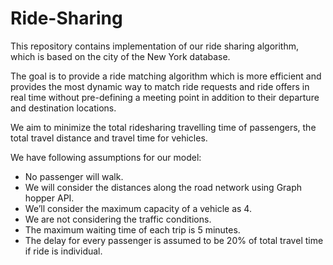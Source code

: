 # Ride-Sharing
This repository contains implementation of our ride sharing algorithm, which is based on the city of the New York database.

<p>The goal is to provide a ride matching algorithm which is more efficient and provides the most dynamic way to match ride requests and ride offers in real time without pre-defining a meeting point in addition to their departure and destination locations.</p>

<p>We aim to minimize the total ridesharing travelling time of passengers, the total travel distance and travel time for vehicles.</p>

<p>We have following assumptions for our model:
<ul>
<li>No passenger will walk.</li>
<li>We will consider the distances along the road network using Graph hopper API.</li>
<li>We’ll consider the maximum capacity of a vehicle as 4.</li>
<li>We are not considering the traffic conditions.</li>
<li>The maximum waiting time of each trip is 5 minutes.</li>
<li>The delay for every passenger is assumed to be 20% of total travel time if ride is individual.</li>
</ul>
</p>
